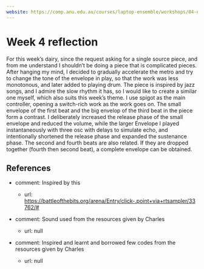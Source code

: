```yaml
---
website: https://comp.anu.edu.au/courses/laptop-ensemble/workshops/04-envelopes-note-structure/
---
```


# Week 4 reflection

For this week’s dairy, since the request asking for a single source piece, and from me understand I shouldn’t be doing a piece that is complicated pieces. After hanging my mind, I decided to gradually accelerate the metro and try to change the tone of the envelope in play, so that the work was less monotonous, and later added to playing drum. The piece is inspired by jazz songs, and I admire the slow rhythm it has, so I would like to create a similar one myself, which also suits this week’s theme. I use spigot as the main controller, opening a switch-rich work as the work goes on. The small envelope of the first beat and the big envelop of the third beat in the piece form a contrast. I deliberately increased the release phase of the small envelope and reduced the volume, while the larger Envelope I played instantaneously with three osc with delays to simulate echo, and intentionally shortened the release phase and expanded the sustenance phase. The second and fourth beats are also related. If they are dropped together (fourth then second beat), a complete envelope can be obtained. 

## References
- comment: Inspired by this
    - url: https://battleofthebits.org/arena/Entry/click-.point+via+rtsampler/33762/#

- comment: Sound used from the resources given by Charles
    - url: null

- comment: Inspired and learnt and borrowed few codes from the resources given by Charles
    - url: null